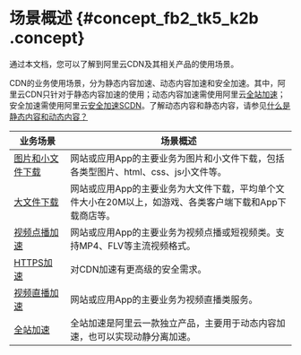 # 场景概述 {#concept_fb2_tk5_k2b .concept}

通过本文档，您可以了解到阿里云CDN及其相关产品的使用场景。

CDN的业务使用场景，分为静态内容加速、动态内容加速和安全加速。其中，阿里云CDN只针对于静态内容加速的使用；动态内容加速需使用阿里云[全站加速](../../../../cn.zh-CN/产品简介/什么是全站加速.md#)；安全加速需使用阿里云[安全加速SCDN](https://help.aliyun.com/document_detail/63597.html)。了解动态内容和静态内容，请参见[什么是静态内容和动态内容？](https://help.aliyun.com/knowledge_detail/94564.html)

|业务场景|场景概述|
|----|----|
|[图片和小文件下载](cn.zh-CN/产品简介/应用场景/图片小文件.md#)|网站或应用App的主要业务为图片和小文件下载，包括各类型图片、html、css、js小文件等。|
|[大文件下载](cn.zh-CN/产品简介/应用场景/图片小文件.md#)|网站或应用App的主要业务为大文件下载，平均单个文件大小在20M以上，如游戏、各类客户端下载和App下载商店等。|
|[视频点播加速](cn.zh-CN/产品简介/应用场景/视音频点播.md#)|网站或应用App的主要业务为视频点播或短视频类。支持MP4、FLV等主流视频格式。|
|[HTTPS加速](cn.zh-CN/域名管理/HTTPS安全加速/概述.md#)|对CDN加速有更高级的安全需求。|
|[视频直播加速](cn.zh-CN/产品简介/应用场景/直播流媒体.md#)|网站或应用App的主要业务为视频直播类服务。|
|[全站加速](cn.zh-CN/产品简介/应用场景/全站加速.md#)|全站加速是阿里云一款独立产品，主要用于动态内容加速，也可以实现动静分离加速。|

